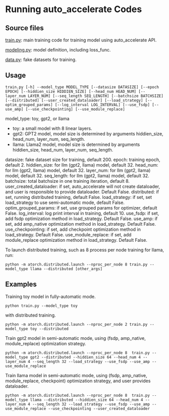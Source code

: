 # Running auto_accelerate Codes

## Source files

[train.py](./train.py): main training code for training model using auto_accelerate API.

[modeling.py](./modeling.py): model definition, including loss_func.

[data.py](./data.py): fake datasets for training.


## Usage

```
train.py [-h] --model_type MODEL_TYPE [--datasize DATASIZE] [--epoch EPOCH] [--hiddien_size HIDDIEN_SIZE] [--head_num HEAD_NUM] [--layer_num LAYER_NUM] [--seq_length SEQ_LENGTH] [--batchsize BATCHSIZE] [--distributed] [--user_created_dataloader] [--load_strategy] [--optim_grouped_params] [--log_interval LOG_INTERVAL] [--use_fsdp] [--use_amp] [--use_checkpointing] [--use_module_replace]
```

model_type: toy, gpt2, or llama


- toy: a small model with 8 linear layers.
- gpt2: GPT2 model, model size is determined by arguments hiddien_size, head_num, layer_num, seq_length.
- llama: Llama2 model, model size is determined by arguments hiddien_size, head_num, layer_num, seq_length.

datasize: fake dataset size for training, default 200.
epoch: training epoch, default 2.
hiddien_size: for llm (gpt2, llama) model, default 32.
head_num: for llm (gpt2, llama) model, default 32.
layer_num: for llm (gpt2, llama) model, default 32.
seq_length: for llm (gpt2, llama) model, default 32.
batchsize: total batchsize in one training iteration, default 8.
user_created_dataloader: if set, auto_accelerate will not create dataloader, and user is responsible to provide dataloader. Default False.
distributed: if set, running distributed training, default False.
load_strategy: if set, set load_strategy to use semi-automatic mode, default False.
optim_grouped_params: if set, use grouped params for optimizer, default False.
log_interval: log print interval in training, default 10.
use_fsdp: if set, add fsdp optimization method in load_strategy. Default False.
use_amp: if set, add amp_native optimization method in load_strategy. Default False.
use_checkpointing: if set, add checkpoint optimization method in load_strategy. Default False.
use_module_replace: if set, add module_replace optimization method in load_strategy. Default False.

To launch distributed training, such as 8 process per node training for llama,  run:

```
python -m atorch.distributed.launch --nproc_per_node 8 train.py --model_type llama --distributed [other_args]
```

## Examples

Training toy model in fully-automatic mode.
```
python train.py --model_type toy
```
with distributed training.

```
python -m atorch.distributed.launch --nproc_per_node 2 train.py --model_type toy --distributed
```

Train gpt2 model in semi-automatic mode, using (fsdp, amp_native, module_replace) optimization strategy.

```
python -m atorch.distributed.launch --nproc_per_node 8  train.py --model_type gpt2 --distributed --hiddien_size 64 --head_num 4 --layer_num 4 --seq_length 32 --load_strategy --use_fsdp --use_amp --use_module_replace
```

Train llama model in semi-automatic mode, using (fsdp, amp_native, module_replace, checkpoint) optimization strategy, and user provides dataloader.
```
python -m atorch.distributed.launch --nproc_per_node 8  train.py --model_type llama --distributed --hiddien_size 64 --head_num 4 --layer_num 4 --seq_length 32 --load_strategy --use_fsdp --use_amp --use_module_replace --use_checkpointing --user_created_dataloader
```
